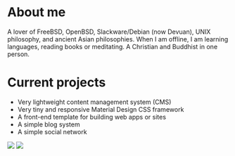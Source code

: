 # About me

A lover of FreeBSD, OpenBSD, Slackware/Debian (now Devuan), UNIX philosophy, and ancient Asian philosophies. When I am offline, I am learning languages, reading books or meditating. A Christian and Buddhist in one person.

# Current projects

- Very lightweight content management system (CMS)
- Very tiny and responsive Material Design CSS framework
- A front-end template for building web apps or sites
- A simple blog system
- A simple social network

![](https://github-readme-stats.vercel.app/api/top-langs/?username=jpacanowski)  ![](https://github-readme-stats.vercel.app/api/?username=jpacanowski&custom_title=My%20GitHub%20stats)

